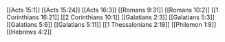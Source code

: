 [[Acts 15:1]]
[[Acts 15:24]]
[[Acts 16:3]]
[[Romans 9:31]]
[[Romans 10:2]]
[[1 Corinthians 16:21]]
[[2 Corinthians 10:1]]
[[Galatians 2:3]]
[[Galatians 5:3]]
[[Galatians 5:6]]
[[Galatians 5:11]]
[[1 Thessalonians 2:18]]
[[Philemon 1:9]]
[[Hebrews 4:2]]
